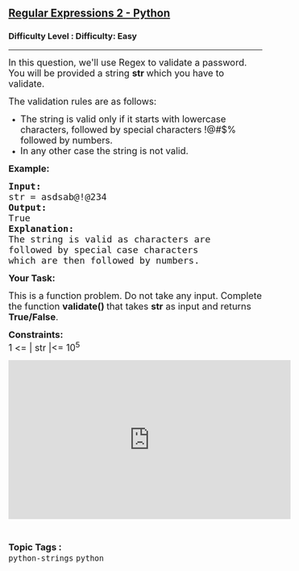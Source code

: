 <h2><a href="https://www.geeksforgeeks.org/problems/regular-expressions-2-python/1?page=1&category=python&sortBy=difficulty">Regular Expressions 2 - Python</a></h2><h3>Difficulty Level : Difficulty: Easy</h3><hr><div class="problems_problem_content__Xm_eO"><p><span style="font-size:18px">In this question, we'll use Regex to validate a password. You will be provided a string <strong>str </strong>which you have to validate.</span></p>

<p><span style="font-size:18px">The validation rules are as follows:</span></p>

<ul>
	<li><span style="font-size:18px">The string is valid only if it starts with lowercase characters, followed by special characters !@#$% followed by numbers.</span></li>
	<li><span style="font-size:18px">In any other case the string is not valid.</span></li>
</ul>

<p><span style="font-size:18px"><strong>Example:</strong></span><span style="font-size:18px"> </span></p>

<pre><span style="font-size:18px"><strong>Input:</strong> </span>
<span style="font-size:18px">str = asdsab@!@234</span>
<span style="font-size:18px"><strong>Output:</strong> </span>
<span style="font-size:18px">True</span>
<strong><span style="font-size:18px">Explanation: </span></strong>
<span style="font-size:18px">The string is valid as characters are
followed by special</span> <span style="font-size:18px">case characters 
which are then followed by numbers.</span></pre>

<p><span style="font-size:18px"><strong>Your Task:</strong></span></p>

<p><span style="font-size:18px">This is a function problem. Do not take any input. Complete the function <strong>validate()&nbsp;</strong>that takes <strong>str</strong> as input and returns <strong>True/False</strong>.</span></p>

<p><span style="font-size:18px"><strong>Constraints:</strong><br>
1 &lt;= | str |&lt;= 10<sup>5</sup></span></p>

<p><iframe frameborder="0" height="315" src="https://www.youtube.com/embed/JKNLy55G2z0" width="560"></iframe></p>
</div><br><p><span style=font-size:18px><strong>Topic Tags : </strong><br><code>python-strings</code>&nbsp;<code>python</code>&nbsp;